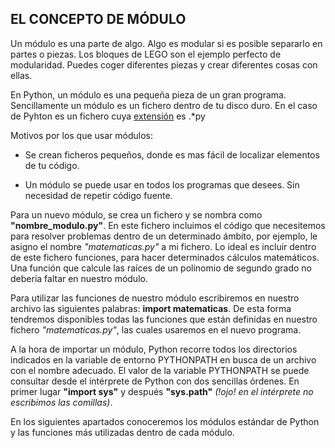 ## EL CONCEPTO DE MÓDULO

Un módulo es una parte de algo. Algo es modular si es posible separarlo en partes o piezas. Los bloques de LEGO son el ejemplo perfecto de modularidad. Puedes coger diferentes piezas y crear diferentes cosas con ellas.

En Python, un módulo es una pequeña pieza de un gran programa. Sencillamente un módulo es un fichero dentro de tu disco duro. En el caso de Pyhton es un fichero cuya [extensión](https://es.wikipedia.org/wiki/Extensi%C3%B3n_de_archivo) es .*py

Motivos por los que usar módulos:

* Se crean ficheros pequeños, donde es mas fácil de localizar elementos de tu código.

* Un módulo se puede usar en todos los programas que desees. Sin necesidad de repetir código fuente.

Para un nuevo módulo, se crea un fichero y se nombra como **"nombre_modulo.py"**. En este fichero incluimos el código que necesitemos para resolver problemas dentro de un determinado ámbito, por ejemplo, le asigno el nombre *"matematicas.py"* a mi fichero. Lo ideal es incluir dentro de este fichero funciones, para hacer determinados cálculos matemáticos. Una función que calcule las raíces de un polinomio de segundo grado no debería faltar en nuestro módulo.

Para utilizar las funciones de nuestro módulo escribiremos en nuestro archivo las siguientes palabras: **import matematicas**. De esta forma tendremos disponibles todas las funciones que están definidas en nuestro fichero *"matematicas.py"*, las cuales usaremos en el nuevo programa.

A la hora de importar un módulo, Python recorre todos los directorios indicados en la variable de entorno PYTHONPATH en busca de un archivo con el nombre adecuado. El valor de la variable PYTHONPATH se puede consultar desde el intérprete de Python con dos sencillas órdenes. En primer lugar **"import sys"** y después **"sys.path"** *(!ojo! en el intérprete no escribimos las comillas)*.

En los siguientes apartados conoceremos los módulos estándar de Python y las funciones más utilizadas dentro de cada módulo. 